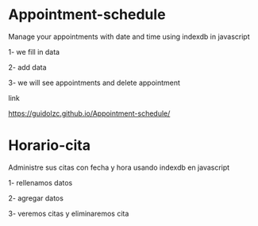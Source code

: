 # Appointment-schedule

Manage your appointments with date and time using indexdb in javascript

1- we fill in data

2- add data

3- we will see appointments and delete appointment

link

https://guidolzc.github.io/Appointment-schedule/

# Horario-cita

Administre sus citas con fecha y hora usando indexdb en javascript

1- rellenamos datos

2- agregar datos

3- veremos citas y eliminaremos cita



